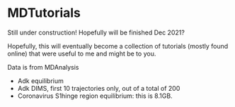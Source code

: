 # MDTutorials

Still under construction! Hopefully will be finished Dec 2021? 

Hopefully, this will eventually become a collection of tutorials (mostly found online) that were useful to me and might be to you. 

Data is from MDAnalysis
- Adk equilibrium
- Adk DIMS, first 10 trajectories only, out of a total of 200
- Coronavirus S1hinge region equilibrium: this is 8.1GB. 
